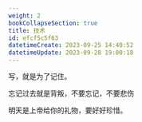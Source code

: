 ```yaml
---
weight: 2
bookCollapseSection: true
title: 技术
id: efcf5c5f63
datetimeCreate: 2023-09-25 14:40:52
datetimeUpdate: 2023-09-28 19:00:18
---
```

写，就是为了记住。

忘记过去就是背叛，不要忘记，不要悲伤

明天是上帝给你的礼物，要好好珍惜。